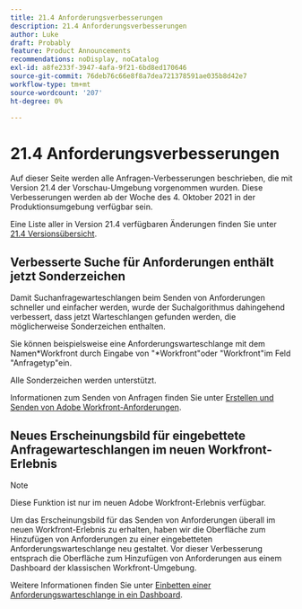 ```yaml
---
title: 21.4 Anforderungsverbesserungen
description: 21.4 Anforderungsverbesserungen
author: Luke
draft: Probably
feature: Product Announcements
recommendations: noDisplay, noCatalog
exl-id: a8fe233f-3947-4afa-9f21-6bd8ed170646
source-git-commit: 76deb76c66e8f8a7dea721378591ae035b8d42e7
workflow-type: tm+mt
source-wordcount: '207'
ht-degree: 0%

---
```


# 21.4 Anforderungsverbesserungen

Auf dieser Seite werden alle Anfragen-Verbesserungen beschrieben, die mit Version 21.4 der Vorschau-Umgebung vorgenommen wurden. Diese Verbesserungen werden ab der Woche des 4. Oktober 2021 in der Produktionsumgebung verfügbar sein.

Eine Liste aller in Version 21.4 verfügbaren Änderungen finden Sie unter [21.4 Versionsübersicht](../../../product-announcements/product-releases/21.4-release-activity/21.4-release-overview.md).

## Verbesserte Suche für Anforderungen enthält jetzt Sonderzeichen

Damit Suchanfragewarteschlangen beim Senden von Anforderungen schneller und einfacher werden, wurde der Suchalgorithmus dahingehend verbessert, dass jetzt Warteschlangen gefunden werden, die möglicherweise Sonderzeichen enthalten.

Sie können beispielsweise eine Anforderungswarteschlange mit dem Namen&#42;Workfront durch Eingabe von &quot;&#42;Workfront&quot;oder &quot;Workfront&quot;im Feld &quot;Anfragetyp&quot;ein.

Alle Sonderzeichen werden unterstützt.

Informationen zum Senden von Anfragen finden Sie unter [Erstellen und Senden von Adobe Workfront-Anforderungen](/help/quicksilver/manage-work/requests/create-requests/create-submit-requests.md).

## Neues Erscheinungsbild für eingebettete Anfragewarteschlangen im neuen Workfront-Erlebnis

>[!NOTE]
>
>Diese Funktion ist nur im neuen Adobe Workfront-Erlebnis verfügbar.

Um das Erscheinungsbild für das Senden von Anforderungen überall im neuen Workfront-Erlebnis zu erhalten, haben wir die Oberfläche zum Hinzufügen von Anforderungen zu einer eingebetteten Anforderungswarteschlange neu gestaltet. Vor dieser Verbesserung entsprach die Oberfläche zum Hinzufügen von Anforderungen aus einem Dashboard der klassischen Workfront-Umgebung.

Weitere Informationen finden Sie unter [Einbetten einer Anforderungswarteschlange in ein Dashboard](../../../reports-and-dashboards/dashboards/creating-and-managing-dashboards/embed-request-queue-dashboard.md).

